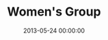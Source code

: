 ---
layout: post
title:  "Women's Group"
date:   2013-05-24 00:00:00
cover-image: /uploads/2013/03/2013-3-23-2013-Womens-Devotion1.png
redirect-url: /about/our-ministries/#Womens-Group-Bible-Study
---
